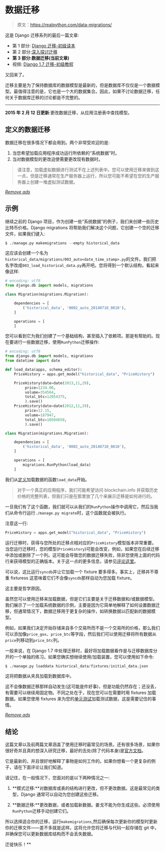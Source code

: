 # 数据迁移

> 原文：<https://realpython.com/data-migrations/>

这是 Django 迁移系列的最后一篇文章:

*   第 1 部分: [Django 迁移-初级读本](https://realpython.com/django-migrations-a-primer/)
*   第 2 部分:[深入探讨迁移](https://realpython.com/digging-deeper-into-migrations/)
*   **第 3 部分:数据迁移(当前文章)**
*   视频: [Django 1.7 迁移-初级教程](https://realpython.com/django-migrations-a-primer/#video)

又回来了。

迁移主要是为了保持数据库的数据模型是最新的，但是数据库不仅仅是一个数据模型。最值得注意的是，它也是一个大的数据集合。因此，如果不讨论数据迁移，任何关于数据库迁移的讨论都是不完整的。

* * *

**2015 年 2 月 12 日更新**:更改数据迁移，从应用注册表中查找模型。

## 定义的数据迁移

数据迁移在很多情况下都会用到。两个非常受欢迎的是:

1.  当您希望加载应用程序成功运行所依赖的“系统数据”时。
2.  当对数据模型的更改迫使需要更改现有数据时。

> 请注意，加载虚拟数据进行测试不在上述列表中。您可以使用迁移来做到这一点，但是迁移通常在生产服务器上运行，所以您可能不希望在您的生产服务器上创建一堆虚拟测试数据。

[*Remove ads*](/account/join/)

## 示例

继续之前的 Django 项目，作为创建一些“系统数据”的例子，我们来创建一些历史比特币价格。Django migrations 将帮助我们解决这个问题，它创建一个空的迁移文件，如果我们键入:

```py
$ ./manage.py makemigrations --empty historical_data
```

这应该会创建一个名为`historical_data/migrations/003_auto<date_time_stamp>.py`的文件。我们把名字改成`003_load_historical_data.py`再开吧。您将得到一个默认结构，看起来像这样:

```py
# encoding: utf8
from django.db import models, migrations

class Migration(migrations.Migration):

    dependencies = [
        ('historical_data', '0002_auto_20140710_0810'),
    ]

    operations = [
    ]
```

您可以看到它为我们创建了一个基础结构，甚至插入了依赖项。那是有帮助的。现在要进行一些数据迁移，使用`RunPython`迁移操作:

```py
# encoding: utf8
from django.db import models, migrations
from datetime import date

def load_data(apps, schema_editor):
    PriceHistory = apps.get_model("historical_data", "PriceHistory")

    PriceHistory(date=date(2013,11,29),
         price=1234.00,
         volume=354564,
         total_btc=12054375,
         ).save()
    PriceHistory(date=date(2012,11,29),
         price=12.15,
         volume=187947,
         total_btc=10504650,
         ).save()

class Migration(migrations.Migration):

    dependencies = [
        ('historical_data', '0002_auto_20140710_0810'),
    ]

    operations = [
        migrations.RunPython(load_data)
    ]
```

我们从[定义](https://realpython.com/defining-your-own-python-function/)加载数据的函数`load_data`开始。

> 对于一个真正的应用程序，我们可能希望访问 blockchain.info 并获取历史价格的完整列表，但我们只是在那里放了几个来展示迁移是如何进行的。

一旦我们有了这个函数，我们就可以从我们的`RunPython`操作中调用它，然后当我们从命令行运行`./manage.py migrate`时，这个函数就会被执行。

注意这一行:

```py
PriceHistory = apps.get_model("historical_data", "PriceHistory")
```

运行迁移时，获得与您所处的迁移点相对应的`PriceHistory`模型版本非常重要。当您运行迁移时，您的模型(`PriceHistory`)可能会改变，例如，如果您在后续迁移中添加或删除了一个列。这可能会导致您的数据迁移失败，除非您使用上面的代码行来获得模型的正确版本。关于这一点的更多信息，请参见[评论这里](https://realpython.com/data-migrations/#comment-1843026722)。

可以说，这比运行`syncdb`并让它加载一个 fixture 要多得多。事实上，迁移并不尊重 fixturess 这意味着它们不会像`syncdb`那样自动为您加载 fixture。

这主要是哲学原因。

虽然您可以使用迁移来加载数据，但是它们主要是关于迁移数据和/或数据模型。我们展示了一个加载系统数据的示例，主要是因为它简单地解释了如何设置数据迁移，但通常情况下，数据迁移用于更复杂的操作，如转换数据以匹配新的数据模型。

例如，如果我们决定开始存储来自多个交易所而不是一个交易所的价格，那么我们可以添加像`price_gox`、`price_btc`等字段，然后我们可以使用迁移将所有数据从`price`列移动到`price_btc`列。

一般来说，在 Django 1.7 中处理迁移时，最好将加载数据看作是与迁移数据库分开的一个单独的练习。如果您确实想继续使用/加载装置，您可以使用如下命令:

```py
$ ./manage.py loaddata historical_data/fixtures/initial_data.json
```

这将把数据从夹具加载到数据库中。

这不会像数据迁移那样自动发生(这可能是件好事)，但是功能仍然存在；还没丢，有需要可以继续用固定物。不同之处在于，现在您可以在需要时用 fixtures 加载数据。如果您使用 fixtures 来为您的[单元测试](https://realpython.com/python-testing/)加载测试数据，这是需要记住的事情。

[*Remove ads*](/account/join/)

## 结论

这篇文章以及前两篇文章涵盖了使用迁移时最常见的场景。还有很多场景，如果你很好奇并且真的想深入研究迁移，最好的去处(除了代码本身)是[官方文档](https://docs.djangoproject.com/en/1.7/topics/migrations/)。

它是最新的，并且很好地解释了事物是如何工作的。如果你想看一个更复杂的例子，请在下面评论让我们知道。

请记住，在一般情况下，您面对的是以下两种情况之一:

1.  **模式迁移:**对数据库或表的结构进行更改，但不更改数据。这是最常见的类型，Django 通常可以自动为您创建这些迁移。

2.  **数据迁移:**更改数据，或者加载新数据。姜戈不能为你生成这些。必须使用`RunPython`迁移手动创建它们。

所以选择适合你的迁移，运行`makemigrations`,然后确保每次更新你的模型时更新你的迁移文件——差不多就是这样。这将允许您将迁移与代码一起存储在 git 中，并确保您可以更新数据库结构而不会丢失数据。

迁徙快乐！**